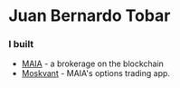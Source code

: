 # Juan Bernardo Tobar

### I built



* [MAIA](https://maia.moskvant.com) - a brokerage on the blockchain
* [Moskvant](https://moskvant.com) - MAIA's options trading app.

